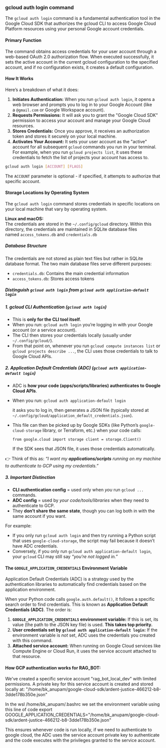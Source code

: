 
### gcloud auth login command

The `gcloud auth login` command is a fundamental authentication tool in the Google Cloud SDK that authorizes the gcloud CLI to access Google Cloud Platform resources using your personal Google account credentials.[](https://cloud.google.com/sdk/gcloud/reference/auth/login)
#### Primary Function

The command obtains access credentials for your user account through a web-based OAuth 2.0 authorization flow. When executed successfully, it sets the active account in the current gcloud configuration to the specified account, and if no configuration exists, it creates a default configuration.[](https://prosperasoft.com/blog/cloud/gcp/gcloud-auth-login-vs-app-default/)
#### How It Works

Here’s a breakdown of what it does:

1. **Initiates Authentication:** When you run `gcloud auth login`, it opens a web browser and prompts you to log in to your Google Account (like a `@gmail.com` or Google Workspace account).
2. **Requests Permissions:** It will ask you to grant the "Google Cloud SDK" permission to access your account and manage your Google Cloud resources.
3. **Stores Credentials:** Once you approve, it receives an authorization token and stores it securely on your local machine.
4. **Activates Your Account:** It sets your user account as the "active" account for all subsequent `gcloud` commands you run in your terminal. For example, when you run `gcloud projects list`, it uses these credentials to fetch the list of projects your account has access to.

```bash
gcloud auth login [ACCOUNT] [FLAGS]
```
The `ACCOUNT` parameter is optional - if specified, it attempts to authorize that specific account.

#### Storage Locations by Operating System
The `gcloud auth login` command stores credentials in specific locations on your local machine that vary by operating system.

**Linux and macOS:**  
The credentials are stored in the `~/.config/gcloud` directory. Within this directory, the credentials are maintained in SQLite database files named `access_tokens.db` and `credentials.db`
##### Database Structure

The credentials are not stored as plain text files but rather in SQLite database format. The two main database files serve different purposes:[](https://stackoverflow.com/questions/40032678/where-are-google-application-default-credentials-stored)
- `credentials.db`: Contains the main credential information    
- `access_tokens.db`: Stores access tokens
##### **Distinguish `gcloud auth login` from `gcloud auth application-default login`**

##### 1. **gcloud CLI Authentication (`gcloud auth login`)**

- This is **only for the CLI tool itself**.    
- When you run:
    `gcloud auth login`
    you’re logging in with your Google account (or a service account).
- The CLI then stores your credentials locally (usually under `~/.config/gcloud/`).    
- From that point on, whenever you run `gcloud compute instances list` or `gcloud projects describe ...`, the CLI uses those credentials to talk to Google Cloud APIs.
##### 2. **Application Default Credentials (ADC) (`gcloud auth application-default login`)**

- ADC is **how your code (apps/scripts/libraries) authenticates to Google Cloud APIs**.    

- When you run:
    `gcloud auth application-default login`
    
    it asks you to log in, then generates a JSON file (typically stored at `~/.config/gcloud/application_default_credentials.json`).
        
- This file can then be picked up by Google SDKs (like Python’s `google-cloud-storage` library, or Terraform, etc.) when your code calls:
    
    `from google.cloud import storage client = storage.Client()`
    
    If the SDK sees that JSON file, it uses those credentials automatically.    

👉 Think of this as: _“I want my **applications/scripts** running on my machine to authenticate to GCP using my credentials.”_

##### 3. **Important Distinction**

- **CLI authentication config** = used only when _you_ run `gcloud ...` commands.    
- **ADC config** = used by _your code/tools/libraries_ when they need to authenticate to GCP.    
- They **don’t share the same state**, though you can log both in with the same account if you want.
    
For example:
- If you only run `gcloud auth login` and then try running a Python script that uses `google-cloud-storage`, the script may fail because it doesn’t have ADC credentials.    
- Conversely, if you only run `gcloud auth application-default login`, your `gcloud` CLI may still say _“you’re not logged in.”_

#### The `GOOGLE_APPLICATION_CREDENTIALS` Environment Variable

Application Default Credentials (ADC) is a strategy used by the authentication libraries to automatically find credentials based on the application environment.

When your Python code calls `google.auth.default()`, it follows a specific search order to find credentials. This is known as **Application Default Credentials (ADC)**. The order is:

1. **`GOOGLE_APPLICATION_CREDENTIALS` environment variable:** If this is set, its value (the path to the JSON key file) is used. **This takes top priority.**
2. **User credentials set by `gcloud auth application-default login`:** If the environment variable is _not_ set, ADC uses the credentials you created with this command.
3. **Attached service account:** When running on Google Cloud services like Compute Engine or Cloud Run, it uses the service account attached to that resource.

#### How GCP authentication works for RAG_BOT:

We've created a specific service account "rag_bot_local_dev" with limited permissions. A private key for this service account is created and stored locally at: 
"/home/bk_anupam/google-cloud-sdk/ardent-justice-466212-b8-3dde178b350e.json"

In the wsl /home/bk_anupam/.bashrc we set the environment variable using this line of code
export GOOGLE_APPLICATION_CREDENTIALS="/home/bk_anupam/google-cloud-sdk/ardent-justice-466212-b8-3dde178b350e.json" 

This ensures whenever code is run locally, if we need to authenticate to google cloud, the ADC uses the service account private key to authenticate and the code executes with the privileges granted to the service account.

